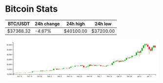 # Bitcoin Stats

BTC/USDT|24h change|24h high|24h low|
|---|---|---|---|
|$37368.32|-4.67%|$40100.00|$37200.00|

<img src="./chart.svg">
